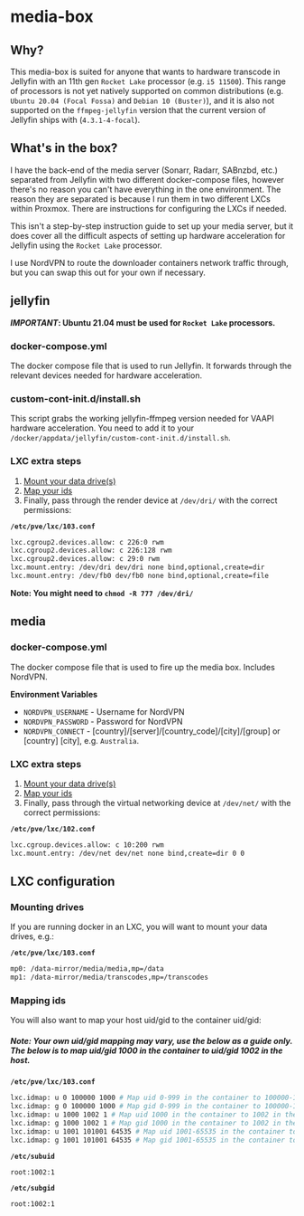 # media-box

## Why?
This media-box is suited for anyone that wants to hardware transcode in Jellyfin with an 11th gen `Rocket Lake` processor (e.g. `i5 11500`). This range of processors is not yet natively supported on common distributions (e.g. `Ubuntu 20.04 (Focal Fossa)` and `Debian 10 (Buster)`), and it is also not supported on the `ffmpeg-jellyfin` version that the current version of Jellyfin ships with (`4.3.1-4-focal`).

## What's in the box?
I have the back-end of the media server (Sonarr, Radarr, SABnzbd, etc.) separated from Jellyfin with two different docker-compose files, however there's no reason you can't have everything in the one environment. The reason they are separated is because I run them in two different LXCs within Proxmox. There are instructions for configuring the LXCs if needed.

This isn't a step-by-step instruction guide to set up your media server, but it does cover all the difficult aspects of setting up hardware acceleration for Jellyfin using the `Rocket Lake` processor.

I use NordVPN to route the downloader containers network traffic through, but you can swap this out for your own if necessary.

## jellyfin
***IMPORTANT*: Ubuntu 21.04 must be used for `Rocket Lake` processors.**

### docker-compose.yml
The docker compose file that is used to run Jellyfin. It forwards through the relevant devices needed for hardware acceleration.

### custom-cont-init.d/install.sh
This script grabs the working jellyfin-ffmpeg version needed for VAAPI hardware acceleration. You need to add it to your `/docker/appdata/jellyfin/custom-cont-init.d/install.sh`.

### LXC extra steps

1. [Mount your data drive(s)](#mounting-drives)
2. [Map your ids](#mapping-ids)
3. Finally, pass through the render device at `/dev/dri/` with the correct permissions:

**`/etc/pve/lxc/103.conf`**
```bash
lxc.cgroup2.devices.allow: c 226:0 rwm
lxc.cgroup2.devices.allow: c 226:128 rwm
lxc.cgroup2.devices.allow: c 29:0 rwm
lxc.mount.entry: /dev/dri dev/dri none bind,optional,create=dir
lxc.mount.entry: /dev/fb0 dev/fb0 none bind,optional,create=file
```
**Note: You might need to `chmod -R 777 /dev/dri/`**

## media
### docker-compose.yml
The docker compose file that is used to fire up the media box. Includes NordVPN.

**Environment Variables**
* `NORDVPN_USERNAME` - Username for NordVPN
* `NORDVPN_PASSWORD` - Password for NordVPN
* `NORDVPN_CONNECT` -  [country]/[server]/[country_code]/[city]/[group] or [country] [city], e.g. `Australia`.

### LXC extra steps

1. [Mount your data drive(s)](#mounting-drives)
2. [Map your ids](#mapping-ids)
3. Finally, pass through the virtual networking device at `/dev/net/` with the correct permissions:

**`/etc/pve/lxc/102.conf`**
```bash
lxc.cgroup.devices.allow: c 10:200 rwm
lxc.mount.entry: /dev/net dev/net none bind,create=dir 0 0
```

## LXC configuration

### Mounting drives
If you are running docker in an LXC, you will want to mount your data drives, e.g.:

**`/etc/pve/lxc/103.conf`**
```bash
mp0: /data-mirror/media/media,mp=/data
mp1: /data-mirror/media/transcodes,mp=/transcodes
```

### Mapping ids
You will also want to map your host uid/gid to the container uid/gid:
##### Note: Your own uid/gid mapping may vary, use the below as a guide only. The below is to map uid/gid 1000 in the container to uid/gid 1002 in the host.

**`/etc/pve/lxc/103.conf`**
```bash
lxc.idmap: u 0 100000 1000 # Map uid 0-999 in the container to 100000-100999 in the host
lxc.idmap: g 0 100000 1000 # Map gid 0-999 in the container to 100000-100999 in the host
lxc.idmap: u 1000 1002 1 # Map uid 1000 in the container to 1002 in the host
lxc.idmap: g 1000 1002 1 # Map gid 1000 in the container to 1002 in the host
lxc.idmap: u 1001 101001 64535 # Map uid 1001-65535 in the container to 101001-165535 in the host
lxc.idmap: g 1001 101001 64535 # Map gid 1001-65535 in the container to 101001-165535 in the host
```

**`/etc/subuid`**
```bash
root:1002:1
```

**`/etc/subgid`**
```bash
root:1002:1
```
